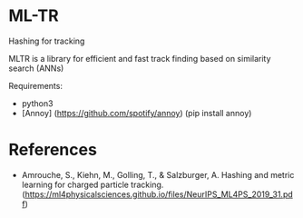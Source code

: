 # ML-TR

Hashing for tracking

MLTR is a library for efficient and fast track finding based on similarity search (ANNs)


Requirements:

* python3
* [Annoy] (https://github.com/spotify/annoy) (pip install annoy)

# References

* Amrouche, S., Kiehn, M., Golling, T., & Salzburger, A. Hashing and metric learning for charged particle tracking. (https://ml4physicalsciences.github.io/files/NeurIPS_ML4PS_2019_31.pdf)
